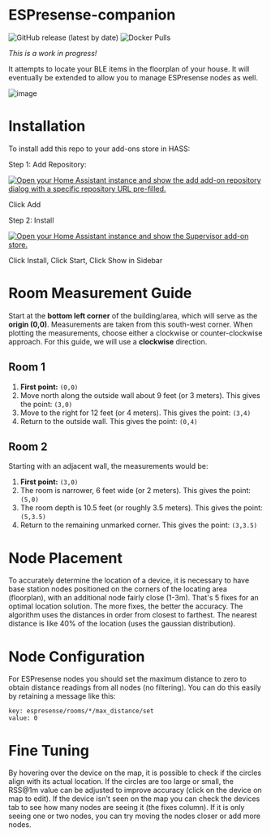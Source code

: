 # ESPresense-companion

![GitHub release (latest by date)](https://img.shields.io/github/v/release/ESPresense/ESPresense-companion)
![Docker Pulls](https://badgen.net/docker/pulls/espresense/espresense-companion)

*This is a work in progress!*

It attempts to locate your BLE items in the floorplan of your house.  It will eventually be extended to allow you to manage
ESPresense nodes as well.

![image](https://user-images.githubusercontent.com/1491145/208942192-d8716e50-c822-48a7-a6d3-46b53ab9373e.png)

# Installation

To install add this repo to your add-ons store in HASS:

Step 1: Add Repository:

[![Open your Home Assistant instance and show the add add-on repository dialog with a specific repository URL pre-filled.](https://my.home-assistant.io/badges/supervisor_add_addon_repository.svg)](https://my.home-assistant.io/redirect/supervisor_add_addon_repository/?repository_url=https%3A%2F%2Fgithub.com%2FESPresense%2Fhassio-addons)

Click Add

Step 2: Install

[![Open your Home Assistant instance and show the Supervisor add-on store.](https://my.home-assistant.io/badges/supervisor_store.svg)](https://my.home-assistant.io/redirect/supervisor_store/)

Click Install, Click Start, Click Show in Sidebar

# Room Measurement Guide

Start at the **bottom left corner** of the building/area, which will serve as the **origin (0,0)**. Measurements are taken from this south-west corner. When plotting the measurements, choose either a clockwise or counter-clockwise approach. For this guide, we will use a **clockwise** direction.

## Room 1

1. **First point:** `(0,0)`
2. Move north along the outside wall about 9 feet (or 3 meters). This gives the point: `(3,0)`
3. Move to the right for 12 feet (or 4 meters). This gives the point: `(3,4)`
4. Return to the outside wall. This gives the point: `(0,4)`

## Room 2

Starting with an adjacent wall, the measurements would be:

1. **First point:** `(3,0)`
2. The room is narrower, 6 feet wide (or 2 meters). This gives the point: `(5,0)`
3. The room depth is 10.5 feet (or roughly 3.5 meters). This gives the point: `(5,3.5)`
4. Return to the remaining unmarked corner. This gives the point: `(3,3.5)`

# Node Placement

To accurately determine the location of a device, it is necessary to have base station nodes positioned on the corners of the locating area (floorplan), with an additional node fairly close (1-3m). That's 5 fixes for an optimal location solution.  The more fixes, the better the accuracy. The algorithm uses the distances in order from closest to farthest. The nearest distance is like 40% of the location (uses the gaussian distribution).

# Node Configuration

For ESPresense nodes you should set the maximum distance to zero to obtain distance readings from all nodes (no filtering).  You can do this easily by retaining a message like this:

```
key: espresense/rooms/*/max_distance/set
value: 0
```

# Fine Tuning

By hovering over the device on the map, it is possible to check if the circles align with its actual location. If the circles are too large or small, the RSS@1m value can be adjusted to improve accuracy (click on the device on map to edit).  If the device isn't seen on the map you can check the devices tab to see how many nodes are seeing it (the fixes column).  If it is only seeing one or two nodes, you can try moving the nodes closer or add more nodes.
